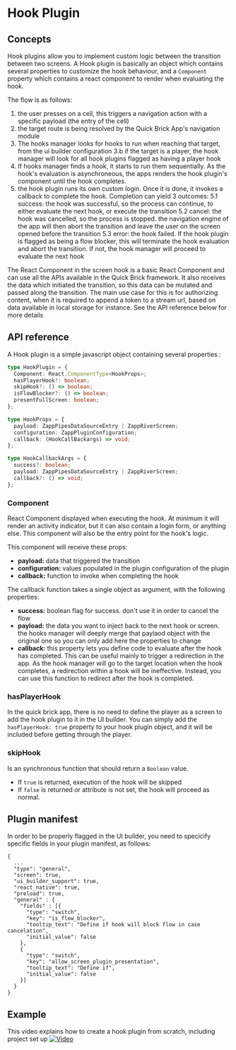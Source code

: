 # Hook Plugin

## Concepts

Hook plugins allow you to implement custom logic between the transition between two screens.
A Hook plugin is basically an object which contains several properties to customize the hook behaviour, and a `Component` property which contains a react component to render when evaluating the hook.

The flow is as follows:

1. the user presses on a cell, this triggers a navigation action with a specific payload (the entry of the cell)
2. the target route is being resolved by the Quick Brick App's navigation module
3. The hooks manager looks for hooks to run when reaching that target, from the ui builder configuration
   3.b if the target is a player, the hook manager will look for all hook plugins flagged as having a player hook
4. If hooks manager finds a hook, it starts to run them sequentially. As the hook's evaluation is asynchroneous, the apps renders the hook plugin's component until the hook completes.
5. the hook plugin runs its own custom login. Once it is done, it invokes a callback to complete the hook. Completion can yield 3 outcomes:
   5.1 success: the hook was successful, so the process can continue, to either evaluate the next hook, or execute the transition
   5.2 cancel: the hook was cancelled, so the process is stopped. the navigation engine of the app will then abort the transition and leave the user on the screen opened before the transition
   5.3 error: the hook failed. If the hook plugin is flagged as being a flow blocker, this will terminate the hook evaluation and abort the transition. If not, the hook manager will proceed to evaluate the next hook

The React Component in the screen hook is a basic React Component and can use all the APIs available in the Quick Brick framework. It also receives the data which initiated the transition, so this data can be mutated and passed along the transition. The main use case for this is for authorizing content, when it is required to append a token to a stream url, based on data available in local storage for instance. See the API reference below for more details

## API reference

A Hook plugin is a simple javascript object containing several properties :

```typescript
type HookPlugin = {
  Component: React.ComponentType<HookProps>;
  hasPlayerHook?: boolean;
  skipHook?: () => boolean;
  isFlowBlocker?: () => boolean;
  presentFullScreen: boolean;
};

type HookProps = {
  payload: ZappPipesDataSourceEntry | ZappRiverScreen;
  configuration: ZappPluginConfiguration;
  callback: (HookCallBackargs) => void;
};

type HookCallbackArgs = {
  success?: boolean;
  payload: ZappPipesDataSourceEntry | ZappRiverScreen;
  callback?: () => void;
};
```

### Component

React Component displayed when executing the hook. At minimum it will render an activity indicator, but it can also contain a login form, or anything else. This component will also be the entry point for the hook's logic.

This component will receive these props:

- **payload:** data that triggered the transition
- **configuration:** values populated in the plugin configuration of the plugin
- **callback:** function to invoke when completing the hook

The callback function takes a single object as argument, with the following properties:

- **success:** boolean flag for success. don't use it in order to cancel the flow
- **payload:** the data you want to inject back to the next hook or screen. the hooks manager will deeply merge that paylaod object with the original one so you can only add here the properties to change
- **callback:** this property lets you define code to evaluate after the hook has completed. This can be useful mainly to trigger a redirection in the app. As the hook manager will go to the target location when the hook completes, a redirection within a hook will be ineffective. Instead, you can use this function to redirect after the hook is completed.

### hasPlayerHook

In the quick brick app, there is no need to define the player as a screen to add the hook plugin to it in the UI builder. You can simply add the `hasPlayerHook: true` property to your hook plugin object, and it will be included before getting through the player.

### skipHook

Is an synchronous function that should return a `Boolean` value.

- If `true` is returned, execution of the hook will be skipped
- If `false` is returned or attribute is not set, the hook will proceed as normal.

## Plugin manifest

In order to be properly flagged in the UI builder, you need to specicify specific fields in your plugin manifest, as follows:

```
{
  ...
  "type": "general",
  "screen": true,
  "ui_builder_support": true,
  "react_native": true,
  "preload": true,
  "general" : {
    "fields" : [{
      "type": "switch",
      "key": "is_flow_blocker",
      "tooltip_text": "Define if hook will block flow in case cancelation",
      "initial_value": false
    },
    {
      "type": "switch",
      "key": "allow_screen_plugin_presentation",
      "tooltip_text": "Define if",
      "initial_value": false
    }]
  }
}
```

## Example

This video explains how to create a hook plugin from scratch, including project set up
[![Video](https://i.ytimg.com/vi/cJXjmbZtzjs/hqdefault.jpg)](https://youtu.be/cJXjmbZtzjs)
